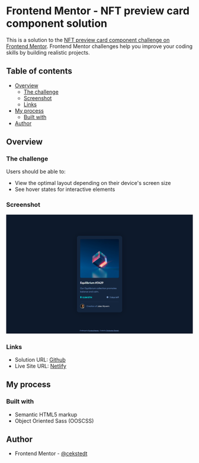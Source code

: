 # Frontend Mentor - NFT preview card component solution

This is a solution to the [NFT preview card component challenge on Frontend Mentor](https://www.frontendmentor.io/challenges/nft-preview-card-component-SbdUL_w0U). Frontend Mentor challenges help you improve your coding skills by building realistic projects.

## Table of contents

- [Overview](#overview)
  - [The challenge](#the-challenge)
  - [Screenshot](#screenshot)
  - [Links](#links)
- [My process](#my-process)
  - [Built with](#built-with)
- [Author](#author)

## Overview

### The challenge

Users should be able to:

- View the optimal layout depending on their device's screen size
- See hover states for interactive elements

### Screenshot

![Desktop](./design/desktop-screenshot.png)

### Links

- Solution URL: [Github](https://github.com/cekstedt/nft-preview-card-component)
- Live Site URL: [Netlify](https://shimmering-elf-1f58ca.netlify.app/)

## My process

### Built with

- Semantic HTML5 markup
- Object Oriented Sass (OOSCSS)

## Author

- Frontend Mentor - [@cekstedt](https://www.frontendmentor.io/profile/cekstedt)
